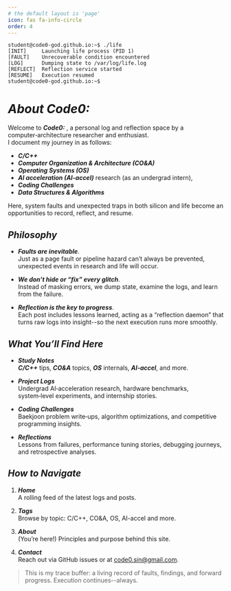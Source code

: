 ```yaml
---
# the default layout is 'page'
icon: fas fa-info-circle
order: 4
---
```

```shell
student@code0-god.github.io:~$ ./life
[INIT]     Launching life process (PID 1)
[FAULT]    Unrecoverable condition encountered
[LOG]      Dumping state to /var/log/life.log
[REFLECT]  Reflection service started
[RESUME]   Execution resumed
student@code0-god.github.io:~$ 
```
# ***About Code0:***
Welcome to ***Code0:*** , a personal log and reflection space by a computer‑architecture researcher and enthusiast.   
I document my journey in as follows:   
- ***C/C++***
- ***Computer Organization & Architecture (CO&A)***
- ***Operating Systems (OS)*** 
- ***AI acceleration (AI-accel)*** research (as an undergrad intern), 
- ***Coding Challenges***
- ***Data Structures & Algorithms***   

Here, system faults and unexpected traps in both silicon and life become an opportunities to record, reflect, and resume.

## ***Philosophy***
- ***Faults are inevitable***.   
Just as a page fault or pipeline hazard can’t always be prevented, unexpected events in research and life will occur.

- ***We don’t hide or “fix” every glitch***.   
Instead of masking errors, we dump state, examine the logs, and learn from the failure.

- ***Reflection is the key to progress***.   
Each post includes lessons learned, acting as a “reflection daemon” that turns raw logs into insight--so the next execution runs more smoothly.

## ***What You’ll Find Here***
- ***Study Notes***   
***C/C++*** tips, ***CO&A*** topics, ***OS*** internals, ***AI-accel***, and more.

- ***Project Logs***   
Undergrad AI‑acceleration research, hardware benchmarks, system‑level experiments, and internship stories.

- ***Coding Challenges***  
Baekjoon problem write‑ups, algorithm optimizations, and competitive programming insights.

- ***Reflections***   
Lessons from failures, performance tuning stories, debugging journeys, and retrospective analyses.

## ***How to Navigate***
1. ***Home***   
A rolling feed of the latest logs and posts.

2. ***Tags***   
Browse by topic: C/C++, CO&A, OS, AI-accel and more.

3. ***About***   
(You’re here!) Principles and purpose behind this site.

4. ***Contact***   
Reach out via GitHub issues or at code0.sin@gmail.com.

> This is my trace buffer: a living record of faults, findings, and forward progress.
Execution continues--always.
